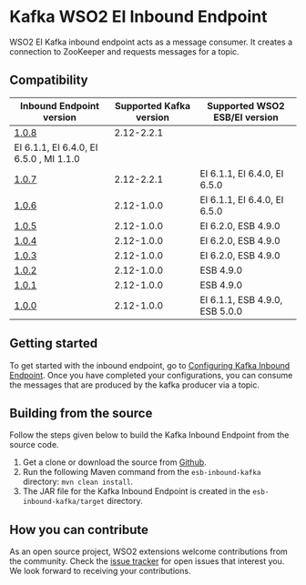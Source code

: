 # Kafka WSO2 EI Inbound Endpoint


WSO2 EI Kafka inbound endpoint acts as a message consumer. It creates a connection to ZooKeeper and requests messages for a topic.

## Compatibility

| Inbound Endpoint version | Supported Kafka version | Supported WSO2 ESB/EI version |
| ------------- | ---------------|------------- |
| [1.0.8](https://github.com/wso2-extensions/esb-inbound-kafka/tree/org.apache.synapse.kafka.poll-1.0.8) | 2.12-2.2.1
 | EI 6.1.1, EI 6.4.0, EI 6.5.0  , MI 1.1.0  |
| [1.0.7](https://github.com/wso2-extensions/esb-inbound-kafka/tree/org.apache.synapse.kafka.poll-1.0.7) | 2.12-2.2.1 | EI 6.1.1, EI 6.4.0, EI 6.5.0    |
| [1.0.6](https://github.com/wso2-extensions/esb-inbound-kafka/tree/org.apache.synapse.kafka.poll-1.0.6) | 2.12-1.0.0 | EI 6.1.1, EI 6.4.0, EI 6.5.0    |
| [1.0.5](https://github.com/wso2-extensions/esb-inbound-kafka/tree/org.apache.synapse.kafka.poll-1.0.5) | 2.12-1.0.0 | EI 6.2.0, ESB 4.9.0     |
| [1.0.4](https://github.com/wso2-extensions/esb-inbound-kafka/tree/org.apache.synapse.kafka.poll-1.0.4) | 2.12-1.0.0 | EI 6.2.0, ESB 4.9.0    |
| [1.0.3](https://github.com/wso2-extensions/esb-inbound-kafka/tree/org.apache.synapse.kafka.poll-1.0.3) | 2.12-1.0.0 | EI 6.2.0, ESB 4.9.0    |
| [1.0.2](https://github.com/wso2-extensions/esb-inbound-kafka/tree/org.apache.synapse.kafka.poll-1.0.2) | 2.12-1.0.0 | ESB 4.9.0    |
| [1.0.1](https://github.com/wso2-extensions/esb-inbound-kafka/tree/org.apache.synapse.kafka.poll-1.0.1) | 2.12-1.0.0 | ESB 4.9.0    |
| [1.0.0](https://github.com/wso2-extensions/esb-inbound-kafka/tree/org.apache.synapse.kafka.poll-1.0.0) | 2.12-1.0.0 | EI 6.1.1, ESB 4.9.0, ESB 5.0.0    |

## Getting started

To get started with the inbound endpoint, go to [Configuring Kafka Inbound Endpoint](docs/config.md). Once you have completed your configurations, you can consume the messages that are produced by the kafka producer via a topic.   

## Building from the source

Follow the steps given below to build the Kafka Inbound Endpoint from the source code.

1. Get a clone or download the source from [Github](https://github.com/wso2-extensions/esb-inbound-kafka).
2. Run the following Maven command from the `esb-inbound-kafka` directory: `mvn clean install`.
3. The JAR file for the Kafka Inbound Endpoint is created in the `esb-inbound-kafka/target` directory.


## How you can contribute

As an open source project, WSO2 extensions welcome contributions from the community.
Check the [issue tracker](https://github.com/wso2-extensions/esb-inbound-kafka/issues) for open issues that interest you. We look forward to receiving your contributions.
